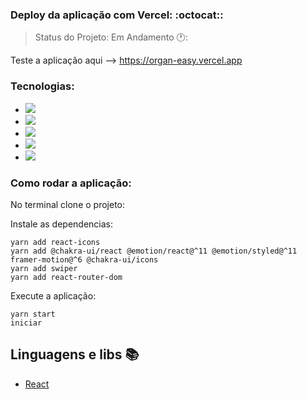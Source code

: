 ### Deploy da aplicação com Vercel: :octocat::

> Status do Projeto: Em Andamento 🕐:

Teste a aplicação aqui --> https://organ-easy.vercel.app

### Tecnologias:

- <img src="https://img.shields.io/static/v1?label=react&message=framework&color=blue&style=for-the-badge&logo=REACT"/>
- <img src="https://img.shields.io/static/v1?label=Hooks&message=react&color=blue&style=for-the-badge&logo=REACT"/>

- <img src="https://img.shields.io/static/v1?label=javascript&message=Programming%20language&color=yellow&style=for-the-badge&logo=JAVASCRIPT"/>
- <img src="https://img.shields.io/static/v1?label=styled-components&message=LIB&color=red&style=for-the-badge&logo=styled-components"/>
- <img src="https://img.shields.io/static/v1?label=jsx&message=Markup&language&color=orange&style=for-the-badge&logo=JSX"/>

### Como rodar a aplicação:

No terminal clone o projeto:

Instale as dependencias:

```
yarn add react-icons
yarn add @chakra-ui/react @emotion/react@^11 @emotion/styled@^11 framer-motion@^6 @chakra-ui/icons
yarn add swiper
yarn add react-router-dom

```

Execute a aplicação:

```
yarn start
iniciar
```

## Linguagens e libs :books:

- [React](https://pt-br.reactjs.org/)
